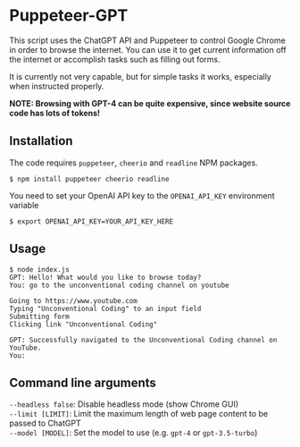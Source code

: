 # Puppeteer-GPT

This script uses the ChatGPT API and Puppeteer to control Google Chrome in order to browse the internet. You can use it to get current information off the internet or accomplish tasks such as filling out forms.

It is currently not very capable, but for simple tasks it works, especially when instructed properly.

**NOTE: Browsing with GPT-4 can be quite expensive, since website source code has lots of tokens!**

## Installation

The code requires `puppeteer`, `cheerio` and `readline` NPM packages.

```console
$ npm install puppeteer cheerio readline
```

You need to set your OpenAI API key to the `OPENAI_API_KEY` environment variable

```console
$ export OPENAI_API_KEY=YOUR_API_KEY_HERE
```

## Usage

```console
$ node index.js
GPT: Hello! What would you like to browse today?
You: go to the unconventional coding channel on youtube

Going to https://www.youtube.com
Typing "Unconventional Coding" to an input field
Submitting form
Clicking link "Unconventional Coding"

GPT: Successfully navigated to the Unconventional Coding channel on YouTube.
You:
```

## Command line arguments

`--headless false`: Disable headless mode (show Chrome GUI)  
`--limit [LIMIT]`: Limit the maximum length of web page content to be passed to ChatGPT  
`--model [MODEL]`: Set the model to use (e.g. `gpt-4` or `gpt-3.5-turbo`)
